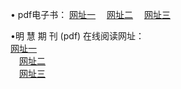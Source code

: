 &#8226; pdf电子书：
<a href="http://356.duckdns.org/p/" target="_blank">网址一</a>
　<a href="http://73.myz.info/p/" target="_blank">网址二</a>
　<a href="http://255.dtdns.net/p/" target="_blank">网址三</a><br />

&#8226;明 慧 期 刊 (pdf) 在线阅读网址：<br />
  <a href="http://356.duckdns.org/p/" target="_blank">网址一</a><br />
　<a href="http://73.myz.info/p/" target="_blank">网址二</a><br />
　<a href="http://255.dtdns.net/p/" target="_blank">网址三</a><br />
